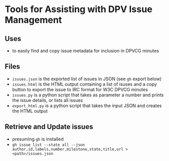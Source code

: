 # Tools for Assisting with DPV Issue Management

## Uses

- to easily find and copy issue metadata for inclusion in DPVCG minutes

## Files

- `issues.json` is the exported list of issues in JSON (see `gh` export below)
- `issues.html` is the HTML output containing a list of isuses and a copy button to export the issue to IRC format for W3C DPVCG minutes
- `issues.py` is a python script that takes as parameter a number and prints the issue details, or lists all issues 
- `export_html.py` is a python script that takes the input JSON and creates the HTML output

## Retrieve and Update issues

- presuming `gh` is installed
- `gh issue list --state all --json author,id,labels,number,milestone,state,title,url > <path>/issues.json`